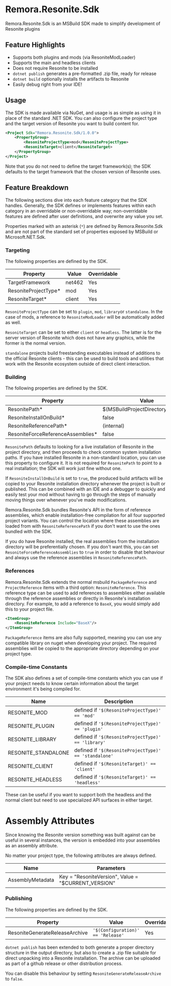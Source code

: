 Remora.Resonite.Sdk
==========

Remora.Resonite.Sdk is an MSBuild SDK made to simplify development of Resonite plugins

## Feature Highlights
* Supports both plugins and mods (via ResoniteModLoader)
* Supports the main and headless clients
* Does not require Resonite to be installed
* `dotnet publish` generates a pre-formatted .zip file, ready for release
* `dotnet build` optionally installs the artifacts to Resonite
* Easily debug right from your IDE!

## Usage
The SDK is made available via NuGet, and usage is as simple as using it in place
of the standard .NET SDK. You can also configure the project type and the target
version of Resonite you want to build content for.

```xml
<Project Sdk="Remora.Resonite.Sdk/1.0.0">
    <PropertyGroup>
        <ResoniteProjectType>mod</ResoniteProjectType>
        <ResoniteTarget>client</ResoniteTarget>
    </PropertyGroup>
</Project>
```

Note that you do not need to define the target framework(s); the SDK defaults to
the target framework that the chosen version of Resonite uses.

## Feature Breakdown
The following sections dive into each feature category that the SDK handles.
Generally, the SDK defines or implements features within each category in an
overridable or non-overridable way; non-overridable features are defined after
user definitions, and overwrite any value you set.

Properties marked with an asterisk (`*`) are defined by Remora.Resonite.Sdk and are 
not part of the standard set of properties exposed by MSBuild or 
Microsoft.NET.Sdk.

### Targeting
The following properties are defined by the SDK.

| Property             | Value  | Overridable |
|----------------------|--------|-------------|
| TargetFramework      | net462 | Yes         |
| ResoniteProjectType* | mod    | Yes         |
| ResoniteTarget*      | client | Yes         |

`ResoniteProjectType` can be set to `plugin`, `mod`, `library`or `standalone`. In the case of
mods, a reference to `ResoniteModLoader` will be automatically added as well.

`ResoniteTarget` can be set to either `client` or `headless`. The latter is for the
server version of Resonite which does not have any graphics, while the former is
the normal version.

`standalone` projects build freestanding executables instead of additions to the
official Resonite clients - this can be used to build tools and utilities that
work with the Resonite ecosystem outside of direct client interaction.

### Building
The following properties are defined by the SDK.

| Property                          | Value                               | Overridable |
|-----------------------------------|-------------------------------------|-------------|
| ResonitePath*                     | $(MSBuildProjectDirectory)/Resonite | Yes         |
| ResoniteInstallOnBuild*           | false                               | Yes         |
| ResoniteReferencePath*            | (internal)                          | Yes         |
| ResoniteForceReferenceAssemblies* | false                               | Yes         |

`ResonitePath` defaults to looking for a live installation of Resonite in the project
directory, and then proceeds to check common system installation paths. If you
have installed Resonite in a non-standard location, you can use this property to
configure it. It is not required for `ResonitePath` to point to a real installation;
the SDK will work just fine without one.

If `ResoniteInstallOnBuild` is set to `true`, the produced build artifacts will be 
copied to your Resonite installation directory whenever the project is built or 
published. This can be combined with an IDE and a debugger to quickly and easily
test your mod without having to go through the steps of manually moving things 
over whenever you've made modifications.

Remora.Resonite.Sdk bundles Resonite's API in the form of reference assemblies, which
enable installation-free compilation for all four supported project variants.
You can control the location where these assemblies are loaded from with 
`ResoniteReferencePath` if you don't want to use the ones bundled with the SDK.

If you do have Resonite installed, the real assemblies from the installation
directory will be preferentially chosen. If you don't want this, you can set
`ResoniteForceReferenceAssemblies` to `true` in order to disable that behaviour and 
always use the reference assemblies in `ResoniteReferencePath`.

### References
Remora.Resonite.Sdk extends the normal msbuild `PackageReference` and 
`ProjectReference` items with a third option: `ResoniteReference`. This reference 
type can be used to add references to assemblies either available through the 
reference assemblies or directly in Resonite's installation directory. For 
example, to add a reference to `BaseX`, you would simply add this to your 
project file.

```xml
<ItemGroup>
    <ResoniteReference Include="BaseX"/>
</ItemGroup>
```

`PackageReference` items are also fully supported, meaning you can use any 
compatible library on nuget when developing your project. The required 
assemblies will be copied to the appropriate directory depending on your project
type.

### Compile-time Constants
The SDK also defines a set of compile-time constants which you can use if your 
project needs to know certain information about the target environment it's 
being compiled for.

| Name                | Description                                           |
|---------------------|-------------------------------------------------------|
| RESONITE_MOD        | defined if `'$(ResoniteProjectType)' == 'mod'`        |
| RESONITE_PLUGIN     | defined if `'$(ResoniteProjectType)' == 'plugin'`     |
| RESONITE_LIBRARY    | defined if `'$(ResoniteProjectType)' == 'library'`    |
| RESONITE_STANDALONE | defined if `'$(ResoniteProjectType)' == 'standalone'` |
| RESONITE_CLIENT     | defined if `'$(ResoniteTarget)' == 'client'`          |
| RESONITE_HEADLESS   | defined if `'$(ResoniteTarget)' == 'headless'`        |

These can be useful if you want to support both the headless and the normal 
client but need to use specialized API surfaces in either target.

# Assembly Attributes
Since knowing the Resonite version something was built against can be useful in
several instances, the version is embedded into your assemblies as an assembly
attribute.

No matter your project type, the following attributes are always defined.

| Name             | Parameters                                          |
|------------------|-----------------------------------------------------|
| AssemblyMetadata | Key = "ResoniteVersion", Value = "$CURRENT_VERSION" |

### Publishing
The following properties are defined by the SDK.

| Property                       | Value                             | Overridable |
|--------------------------------|-----------------------------------|-------------|
| ResoniteGenerateReleaseArchive | `'$(Configuration)' == 'Release'` | Yes         |

`dotnet publish` has been extended to both generate a proper directory structure
in the output directory, but also to create a .zip file suitable for direct 
unpacking into a Resonite installation. The archive can be uploaded as part of a 
github release or other distribution process.

You can disable this behaviour by setting `ResoniteGenerateReleaseArchive` to 
`false`.
